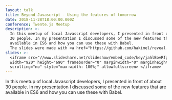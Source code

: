 ```yaml
---
layout: talk
title: Beyond Javascript - Using the features of tomorrow
date: 2018-11-28T18:00:00.000Z
conference: Twente.js Meetup
description: >-
  In this meetup of local Javascript developers, I presented in front of about
  30 people. In my presentation I discussed some of the new features that are
  available in ES6 and how you can use these with Babel.
  The slides were made with <a href="https://github.com/hakimel/reveal.js/">reveal.js</a>.
slides: >-
  <iframe src="//www.slideshare.net/slideshow/embed_code/key/jahlBovRfg1Ftk"
  width="920" height="690" frameborder="0" marginwidth="0" marginheight="0"
  scrolling="no" style="max-width: 100%;" allowfullscreen> </iframe>
---
```

In this meetup of local Javascript developers, I presented in front of about 30 people. In my presentation I discussed some of the new features that are available in ES6 and how you can use these with Babel.

